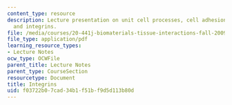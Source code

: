 ```yaml
---
content_type: resource
description: Lecture presentation on unit cell processes, cell adhesion molecules,
  and integrins.
file: /media/courses/20-441j-biomaterials-tissue-interactions-fall-2009/f03722b07cad34b1f51bf9d5d113b80d_MIT20_441JF09_lec02d_ms.pdf
file_type: application/pdf
learning_resource_types:
- Lecture Notes
ocw_type: OCWFile
parent_title: Lecture Notes
parent_type: CourseSection
resourcetype: Document
title: Integrins
uid: f03722b0-7cad-34b1-f51b-f9d5d113b80d
---
```

